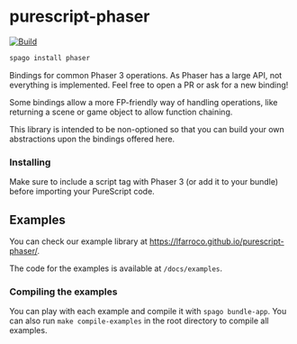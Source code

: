 # purescript-phaser

[![Build](https://github.com/lfarroco/purescript-phaser/actions/workflows/node.js.yml/badge.svg)](https://github.com/lfarroco/purescript-phaser/actions/workflows/node.js.yml)


```sh
spago install phaser
```

Bindings for common Phaser 3 operations. As Phaser has a large API, not everything is implemented.
Feel free to open a PR or ask for a new binding!

Some bindings allow a more FP-friendly way of handling operations,
like returning a scene or game object to allow function chaining.

This library is intended to be non-optioned so that you can build your own abstractions upon
the bindings offered here.

### Installing

Make sure to include a script tag with Phaser 3 (or add it to your bundle)
before importing your PureScript code.

## Examples

You can check our example library at https://lfarroco.github.io/purescript-phaser/.

The code for the examples is available at `/docs/examples`.

### Compiling the examples

You can play with each example and compile it with `spago bundle-app`. You can also
run `make compile-examples` in the root directory to compile all examples.
